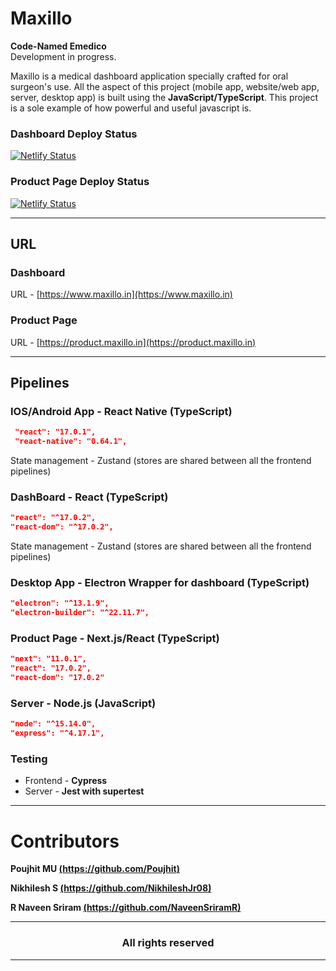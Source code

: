 # Maxillo

**Code-Named Emedico**\
Development in progress.

Maxillo is a medical dashboard application specially crafted for oral surgeon's use. All the aspect of this project (mobile app, website/web app, server, desktop app) is built using the **JavaScript/TypeScript**. This project is a sole example of how powerful and useful javascript is. 

### Dashboard Deploy Status

[![Netlify Status](https://api.netlify.com/api/v1/badges/c0a9bf07-e7b3-407c-81b0-4245f7ecd4bd/deploy-status)](https://app.netlify.com/sites/maxillo/deploys)

### Product Page Deploy Status

[![Netlify Status](https://api.netlify.com/api/v1/badges/f159837d-bafa-459a-8537-8fc31b7dca54/deploy-status)](https://app.netlify.com/sites/product-page-maxillo/deploys)


---
## URL

### Dashboard

URL - [https://www.maxillo.in](https://www.maxillo.in)

### Product Page 

URL - [https://product.maxillo.in](https://product.maxillo.in)

---

## Pipelines

### IOS/Android App - React Native (TypeScript)
```json
 "react": "17.0.1",
 "react-native": "0.64.1",
```
State management - Zustand (stores are shared between all the frontend pipelines)

### DashBoard - React (TypeScript)

```json
"react": "^17.0.2",
"react-dom": "^17.0.2",
```
State management - Zustand (stores are shared between all the frontend pipelines)

### Desktop App - Electron Wrapper for dashboard (TypeScript)

```json
"electron": "^13.1.9",
"electron-builder": "^22.11.7",
```

### Product Page - Next.js/React (TypeScript)

```json
"next": "11.0.1",
"react": "17.0.2",
"react-dom": "17.0.2"
```

### Server - Node.js (JavaScript)

```json
"node": "^15.14.0",
"express": "^4.17.1",
```

### Testing

- Frontend - **Cypress**
- Server - **Jest with supertest**


---

# Contributors

**Poujhit MU [(https://github.com/Poujhit)](https://github.com/Poujhit/)**

**Nikhilesh S [(https://github.com/NikhileshJr08)](https://github.com/NikhileshJr08)**

**R Naveen Sriram  [(https://github.com/NaveenSriramR)](https://github.com/NaveenSriramR/)**

---

 <h3 align="middle">All rights reserved</h3>

---
